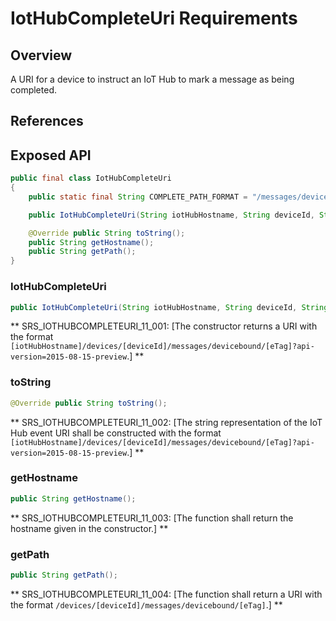 # IotHubCompleteUri Requirements


## Overview

A URI for a device to instruct an IoT Hub to mark a message as being completed.

## References

## Exposed API

```java
public final class IotHubCompleteUri
{
    public static final String COMPLETE_PATH_FORMAT = "/messages/devicebound/%s";

    public IotHubCompleteUri(String iotHubHostname, String deviceId, String eTag);

    @Override public String toString();
    public String getHostname();
    public String getPath();
}
```

### IotHubCompleteUri

```java
public IotHubCompleteUri(String iotHubHostname, String deviceId, String eTag); 
```

** SRS_IOTHUBCOMPLETEURI_11_001: [The constructor returns a URI with the format `[iotHubHostname]/devices/[deviceId]/messages/devicebound/[eTag]?api-version=2015-08-15-preview`.] ** 

### toString

```java
@Override public String toString();
```

** SRS_IOTHUBCOMPLETEURI_11_002: [The string representation of the IoT Hub event URI shall be constructed with the format `[iotHubHostname]/devices/[deviceId]/messages/devicebound/[eTag]?api-version=2015-08-15-preview`.] ** 

### getHostname

```java
public String getHostname();
```

** SRS_IOTHUBCOMPLETEURI_11_003: [The function shall return the hostname given in the constructor.] ** 

### getPath

```java
public String getPath();
```

** SRS_IOTHUBCOMPLETEURI_11_004: [The function shall return a URI with the format `/devices/[deviceId]/messages/devicebound/[eTag]`.] ** 


